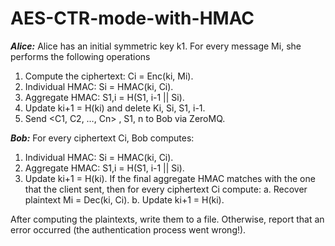 # AES-CTR-mode-with-HMAC

_**Alice:**_
Alice has an initial symmetric key k1. For every message Mi, she performs the following operations
1. Compute the ciphertext: Ci = Enc(ki, Mi). 
2. Individual HMAC: Si = HMAC(ki, Ci).
3. Aggregate HMAC: S1,i = H(S1, i-1 || Si).
4. Update ki+1 = H(ki) and delete Ki, Si, S1, i-1.
5. Send <C1, C2, …, Cn> , S1, n to Bob via ZeroMQ.

_**Bob:**_
For every ciphertext Ci, Bob computes:
1. Individual HMAC: Si = HMAC(ki, Ci).
2. Aggregate HMAC: S1,i = H(S1, i-1 || Si).
3. Update ki+1 = H(ki).
If the final aggregate HMAC matches with the one that the client sent, then for every ciphertext Ci compute:
a. Recover plaintext Mi = Dec(ki, Ci).
b. Update ki+1 = H(ki).

After computing the plaintexts, write them to a file.
Otherwise, report that an error occurred (the authentication process went wrong!).
